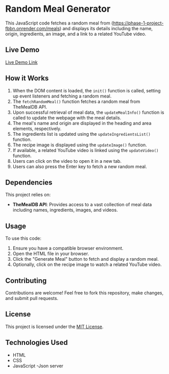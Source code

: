 # Random Meal Generator

This JavaScript code fetches a random meal from (https://phase-1-project-fbbn.onrender.com/meals) and displays its details including the name, origin, ingredients, an image, and a link to a related YouTube video.


## Live Demo
[Live Demo Link]( https://abdurizak.github.io/project1/)

## How it Works

1. When the DOM content is loaded, the `init()` function is called, setting up event listeners and fetching a random meal.
2. The `fetchRandomMeal()` function fetches a random meal from TheMealDB API.
3. Upon successful retrieval of meal data, the `updateMealInfo()` function is called to update the webpage with the meal details.
4. The meal's name and origin are displayed in the heading and area elements, respectively.
5. The ingredients list is updated using the `updateIngredientsList()` function.
6. The recipe image is displayed using the `updateImage()` function.
7. If available, a related YouTube video is linked using the `updateVideo()` function.
8. Users can click on the video to open it in a new tab.
9. Users can also press the Enter key to fetch a new random meal.

## Dependencies

This project relies on:

- **TheMealDB API**: Provides access to a vast collection of meal data including names, ingredients, images, and videos.

## Usage

To use this code:

1. Ensure you have a compatible browser environment.
2. Open the HTML file in your browser.
3. Click the "Generate Meal" button to fetch and display a random meal.
4. Optionally, click on the recipe image to watch a related YouTube video.

## Contributing

Contributions are welcome! Feel free to fork this repository, make changes, and submit pull requests.

## License

This project is licensed under the [MIT License](LICENSE).

## Technologies Used

- HTML
- CSS
- JavaScript
-Json server